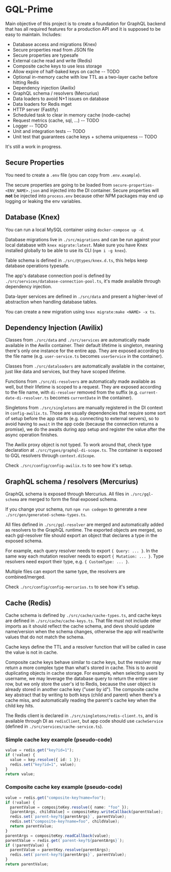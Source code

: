 # GQL-Prime

Main objective of this project is to create a foundation for GraphQL backend that has all required features for a production API and it is supposed to be
easy to maintain. Includes:

- Database access and migrations (Knex)
- Secure properties read from JSON file
- Secure properties are typesafe
- External cache read and write (Redis)
- Composite cache keys to use less storage
- Allow expire of half-baked keys on cache -- TODO
- Optional in-memory cache with low TTL as a two-layer cache before hitting Redis
- Dependency injection (Awilix)
- GraphQL schema / resolvers (Mercurius)
- Data loaders to avoid N+1 issues on database
- Data loaders for Redis mget
- HTTP server (Fastify)
- Scheduled task to clear in memory cache (node-cache)
- Request metrics (cache, sql, ...) -- TODO
- Logger -- TODO
- Unit and integration tests -- TODO
- Unit test that guarantees cache keys + schema uniqueness -- TODO

It's still a work in progress.

## Secure Properties

You need to create a `.env` file (you can copy from `.env.example`).

The secure properties are going to be loaded from `secure-properties-<ENV_NAME>.json` and injected into the DI container.
Secure properties will **not** be injected into `process.env` because other NPM packages may end up logging or leaking
the env variables.

## Database (Knex)

You can run a local MySQL container using `docker-compose up -d`.

Database migrations live in `./src/migrations` and can be run against your local database with `knex migrate:latest`.
Make sure you have Knex installed globally to be able to use its CLI (`npm i -g knex`).

Table schema is defined in `./src/@types/knex.d.ts`, this helps keep database operations typesafe.

The app's database connection pool is defined by `./src/services/database-connection-pool.ts`, it's made available
through dependency injection.

Data-layer services are defined in `./src/data` and present a higher-level of abstraction when handling database
tables.

You can create a new migration using `knex migrate:make <NAME> -x ts`.

## Dependency Injection (Awilix)

Classes from `./src/data` and `./src/services` are automatically made available in the Awilix container.
Their default lifetime is singleton, meaning there's only one instance for the entire app.
They are exposed according to the file name (e.g. `user-service.ts` becomes `userService` in the container).

Classes from `./src/dataloaders` are automatically available in the container, just like data and services,
but they have scoped lifetime.

Functions from `./src/di-resolvers` are automatically made available as well, but their lifetime is scoped to
a request.
They are exposed according to the file name, with `di-resolver` removed from the suffix
(e.g. `current-date-di-resolver.ts` becomes `currentDate` in the container).

Singletons from `./src/singletons` are manually registered in the DI context in `config-awilix.ts`.
Those are usually dependencies that require some sort of setup before the app starts (e.g. connecting to external servers),
so to avoid having to `await` in the app code (because the connection returns a promise), we do the awaits during
app setup and register the value after the async operation finishes.

The Awilix proxy object is not typed. To work around that, check type declaration at `./src/types/graphql-di-scope.ts`.
The container is exposed to GQL resolvers through `context.diScope`.

Check `./src/config/config-awilix.ts` to see how it's setup.

## GraphQL schema / resolvers (Mercurius)

GraphQL schema is exposed through Mercurius. All files in `./src/gql-schema` are merged to form the final exposed schema.

If you change your schema, run `npm run codegen` to generate a new `./src/gen/generated-schema-types.ts`.

All files defined in `./src/gql-resolver` are merged and automatically added as resolvers to the GraphQL runtime.
The exported objects are merged, so each gql-resolver file should export an object that declares a type in the exposed schema.

For example, each query resolver needs to export `{ Query: ... }`. In the same way each mutation resolver needs to export `{ Mutation: ... }`.
Type resolvers need export their type, e.g. `{ CustomType: ... }`.

Multiple files can export the same type, the resolvers are combined/merged.

Check `./src/config/config-mercurius.ts` to see how it's setup.

## Cache (Redis)

Cache schema is defined by `./src/cache/cache-types.ts`, and cache keys are defined in `./src/cache/cache-keys.ts`.
That file must not include other imports as it should reflect the cache schema, and devs should update name/version when the
schema changes, otherwise the app will read/write values that do not match the schema.

Cache keys define the TTL and a resolver function that will be called in case the value is not in cache.

Composite cache keys behave similar to cache keys, but the resolver may return a more complex type than what's stored in cache.
This is to avoid duplicating objects in cache storage.
For example, when selecting users by username, we may leverage the database query to return the entire user row, but we
only store the user's id to Redis, because the user object is already stored in another cache key ("user by id").
The composite cache key abstract that by writing to both keys (child and parent) when there's a cache miss, and automatically
reading the parent's cache key when the child key hits.

The Redis client is declared in `./src/singletons/redis-client.ts`, and is available through DI as `redisClient`, but
app code should use `cacheService` (defined in `./src/services/cache-service.ts`).

### Simple cache key example (pseudo-code)

```typescript
value = redis.get("key?id=1");
if (!value) {
  value = key.resolve({ id: 1 });
  redis.set("key?id=1", value);
}
return value;
```

### Composite cache key example (pseudo-code)

```typescript
value = redis.get("composite-key?name=foo");
if (!value) {
  parentValue = compositeKey.resolve({ name: "foo" });
  [parentArgs, childValue] = compositeKey.writeCallback(parentValue);
  redis.set(`parent-key?${parentArgs}`, parentValue);
  redis.set("composite-key?name=foo", childValue);
  return parentValue;
}
parentArgs = compositeKey.readCallback(value);
parentValue = redis.get(`parent-key?${parentArgs}`);
if (!parentValue) {
  parentValue = parentKey.resolve(parentArgs);
  redis.set(`parent-key?${parentArgs}`, parentValue);
}
return parentValue;
```
